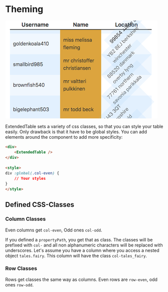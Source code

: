 # Theming

![](../../images/Theming.png)

ExtendedTable sets a variety of css classes, so that you can style your table easily. Only drawback is that it have to be global styles.
 You can add elements around the component to add more specificity:

```html 
<div>
    <ExtendedTable />
</div>

<style>
div :global(.col-even) {
    // Your styles
}
</style>
```

## Defined CSS-Classes

### Column Classes

Even columns get `col-even`, Odd ones `col-odd`.

If you defined a `propertyPath`, you get that as class. The classes will be prefixed with `col-` and all non alphanumeric characters will be replaced with underscores.
Let's assume you have a column where you access a nested object `tales.fairy`. This column will have the class `col-tales_fairy`.

### Row Classes

Rows get classes the same way as columns. Even rows are `row-even`, odd ones `row-odd`.